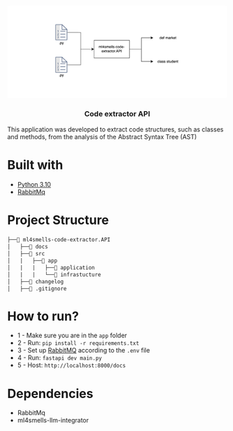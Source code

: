 <div align="center" >
    <img src="docs/img/background.png" width="600px" style="border-radius:1%;"/>
    </br>
    <h3>Code extractor API</h3>
</div>


This application was developed to extract code structures, such as classes and methods, from the analysis of the Abstract Syntax Tree (AST)


# Built with
* [Python 3.10](https://www.python.org/downloads/release/python-3100/)
* [RabbitMq](https://www.rabbitmq.com/)


# Project Structure

```
├──📁 ml4smells-code-extractor.API
│   ├──📁 docs
│   ├──📁 src
│   |   ├──📁 app
│   |   |   ├──📁 application
│   |   |   └──📁 infrastucture
│   ├──📄 changelog
│   ├──📄 .gitignore

```

# How to run?

* 1 - Make sure you are in the `app` folder
* 2 - Run: `pip install -r requirements.txt`
* 3 - Set up [RabbitMQ](https://www.rabbitmq.com/docs/download) according to the `.env` file
* 4 - Run: `fastapi dev main.py`
* 5 - Host: `http://localhost:8000/docs`


# Dependencies

* RabbitMq
* ml4smells-llm-integrator
